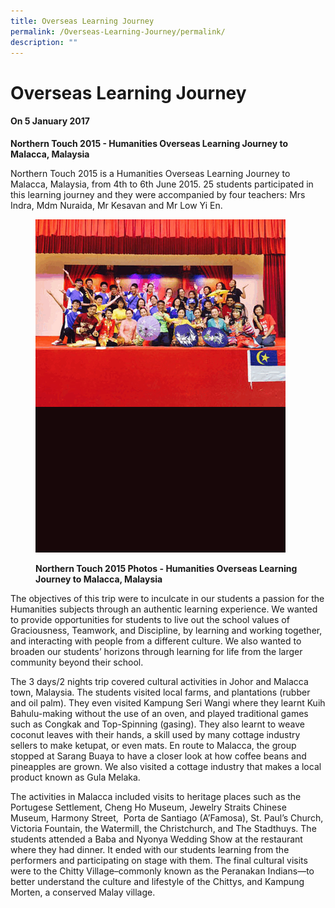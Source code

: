 ```yaml
---
title: Overseas Learning Journey
permalink: /Overseas-Learning-Journey/permalink/
description: ""
---
```

Overseas Learning Journey
=========================

#### On 5 January 2017

**Northern Touch 2015 - Humanities Overseas Learning Journey to Malacca, Malaysia**

Northern Touch 2015 is a Humanities Overseas Learning Journey to Malacca, Malaysia, from 4th to 6th June 2015. 25 students participated in this learning journey and they were accompanied by four teachers: Mrs Indra, Mdm Nuraida, Mr Kesavan and Mr Low Yi En.



<figure>

![](/images/Overseas.gif)

<figcaption> <strong> Northern Touch 2015 Photos - Humanities Overseas Learning Journey to Malacca, Malaysia</strong> </figcaption>

</figure>

The objectives of this trip were to inculcate in our students a passion for the Humanities subjects through an authentic learning experience. We wanted to provide opportunities for students to live out the school values of Graciousness, Teamwork, and Discipline, by learning and working together, and interacting with people from a different culture. We also wanted to broaden our students’ horizons through learning for life from the larger community beyond their school.

The 3 days/2 nights trip covered cultural activities in Johor and Malacca town, Malaysia. The students visited local farms, and plantations (rubber and oil palm). They even visited Kampung Seri Wangi where they learnt Kuih Bahulu-making without the use of an oven, and played traditional games such as Congkak and Top-Spinning (gasing). They also learnt to weave coconut leaves with their hands, a skill used by many cottage industry sellers to make ketupat, or even mats. En route to Malacca, the group stopped at Sarang Buaya to have a closer look at how coffee beans and pineapples are grown. We also visited a cottage industry that makes a local product known as Gula Melaka.

  

The activities in Malacca included visits to heritage places such as the Portugese Settlement, Cheng Ho Museum, Jewelry Straits Chinese Museum, Harmony Street,  Porta de Santiago (A’Famosa), St. Paul’s Church, Victoria Fountain, the Watermill, the Christchurch, and The Stadthuys. The students attended a Baba and Nyonya Wedding Show at the restaurant where they had dinner. It ended with our students learning from the performers and participating on stage with them. The final cultural visits were to the Chitty Village–commonly known as the Peranakan Indians—to better understand the culture and lifestyle of the Chittys, and Kampung Morten, a conserved Malay village.